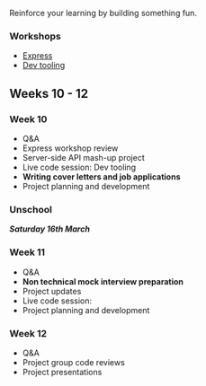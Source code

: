 Reinforce your learning by building something fun.

### Workshops

- [Express](/workshops/node-express-server)
- [Dev tooling](/workshops/dev-tooling/)

## Weeks 10 - 12

### Week 10

- Q&A
- Express workshop review
- Server-side API mash-up project
- Live code session: Dev tooling
- **Writing cover letters and job applications**
- Project planning and development

### Unschool

**_Saturday 16th March_**

### Week 11

- Q&A
- **Non technical mock interview preparation**
- Project updates
- Live code session: 
- Project planning and development

### Week 12

- Q&A
- Project group code reviews
- Project presentations
